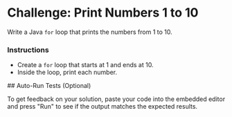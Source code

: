 # Challenge: Print Numbers 1 to 10

Write a Java `for` loop that prints the numbers from 1 to 10.

### Instructions

- Create a `for` loop that starts at 1 and ends at 10.
- Inside the loop, print each number.

<body>
        <div data-pym-src="https://www.jdoodle.com/embed/v1/22f3da5fceabecdd"></div>
        <script src="https://www.jdoodle.com/assets/jdoodle-pym.min.js" type="text/javascript"> </script>
    </body>
## Auto-Run Tests (Optional)

To get feedback on your solution, paste your code into the embedded editor and press "Run" to see if the output matches the expected results.
